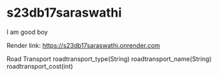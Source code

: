 # s23db17saraswathi

I am good boy

Render link: https://s23db17saraswathi.onrender.com

Road Transport
roadtransport_type(String) roadtransport_name(String) roadtransport_cost(int)
